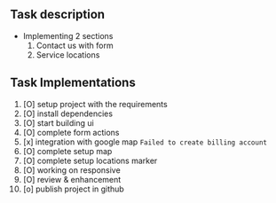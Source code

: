 ## Task description

- Implementing 2 sections
  1. Contact us with form
  2. Service locations

## Task Implementations

1. [O] setup project with the requirements
2. [O] install dependencies
3. [O] start building ui
4. [O] complete form actions
5. [x] integration with google map `Failed to create billing account`
6. [O] complete setup map
7. [O] complete setup locations marker
8. [O] working on responsive
9. [O] review & enhancement
10. [o] publish project in github
